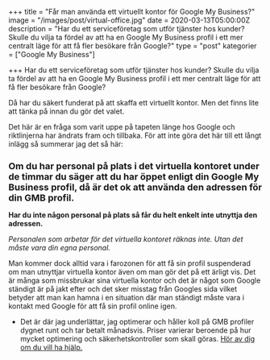 +++
title = "Får man använda ett virtuellt kontor för Google My Business?"
image = "/images/post/virtual-office.jpg"
date = 2020-03-13T05:00:00Z
description = "Har du ett serviceföretag som utför tjänster hos kunder? Skulle du vilja ta fördel av att ha en Google My Business profil i ett mer centralt läge för att få fler besökare från Google?"
type = "post"
kategorier = ["Google My Business"]

+++
Har du ett serviceföretag som utför tjänster hos kunder? Skulle du vilja ta fördel av att ha en Google My Business profil i ett mer centralt läge för att få fler besökare från Google? 

Då har du säkert funderat på att skaffa ett virtuellt kontor. Men det finns lite att tänka på innan du gör det valet. 

Det här är en fråga som varit uppe på tapeten länge hos Google och riktlinjerna har ändrats fram och tillbaka. För att inte göra det här till ett långt inlägg så summerar jag det så här:

**<h2 style="font-size:18px;">Om du har personal på plats i det virtuella kontoret under de timmar du säger att du har öppet enligt din Google My Business profil, då är det ok att använda den adressen för din GMB profil.**</h2> 

**Har du inte någon personal på plats så får du helt enkelt inte utnyttja den adressen.**

*Personalen som arbetar för det virtuella kontoret räknas inte. Utan det måste vara din egna personal.*

Man kommer dock alltid vara i farozonen för att få sin profil suspenderad om man utnyttjar virtuella kontor även om man gör det på ett ärligt vis. Det är många som missbrukar sina virtuella kontor och det är något som Google ständigt är på jakt efter och det sker misstag från Googles sida vilket betyder att man kan hamna i en situation där man ständigt måste vara i kontakt med Google för att få sin profil online igen.

* Det är där jag underlättar, jag optimerar och håller koll på GMB profiler dygnet runt och tar betalt månadsvis. Priser varierar beroende på hur mycket optimering och säkerhetskontroller som skall göras. [Hör av dig om du vill ha hjälp.](http://localhost:1313/kontakt/)

